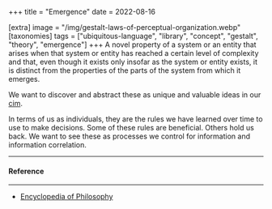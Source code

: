 +++
title = "Emergence"
date = 2022-08-16

[extra]
  image = "/img/gestalt-laws-of-perceptual-organization.webp"
[taxonomies]
   tags = ["ubiquitous-language", "library", "concept", "gestalt", "theory", "emergence"]
+++
A novel property of a system or an entity that arises when that system or entity has reached a certain level of complexity and that, even though it exists only insofar as the system or entity exists, it is distinct from the properties of the parts of the system from which it emerges.

We want to discover and abstract these as unique and valuable ideas in our [cim](/library/cim).

In terms of us as individuals, they are the rules we have learned over time to use to make decisions. Some of these rules are beneficial. Others hold us back. We want to see these as processes we control for information and information correlation.

---

#### Reference

---

* [Encyclopedia of Philosophy](https://iep.utm.edu/emergence/)
